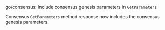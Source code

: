 go/consensus: Include consensus genesis parameters in `GetParameters`

Consensus `GetParameters` method response now includes the consensus genesis
parameters.
